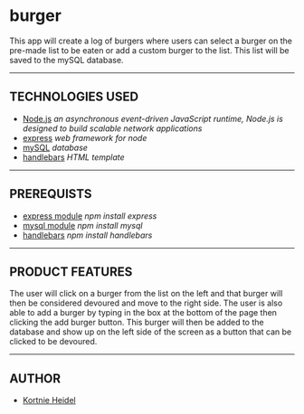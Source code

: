 
# burger

This app will create a log of burgers where users can select a burger on the pre-made list to be eaten or add a custom burger to the list. This list will be saved to the mySQL database.

---

## TECHNOLOGIES USED

- [Node.js](https://nodejs.org/en/docs/) _an asynchronous event-driven JavaScript runtime, Node.js is designed to build scalable network applications_
- [express](https://www.npmjs.com/package/express) _web framework for node_
- [mySQL](https://dev.mysql.com/doc/) _database_
- [handlebars](https://www.npmjs.com/package/handlebars) _HTML template_

---

## PREREQUISTS

- [express module](https://www.npmjs.com/package/express) _npm install express_
- [mysql module](https://www.npmjs.com/package/mysql) _npm install mysql_
- [handlebars](https://www.npmjs.com/package/handlebars) _npm install handlebars_

---

## PRODUCT FEATURES

The user will click on a burger from the list on the left and that burger will then be considered devoured and move to the right side. The user is also able to add a burger by typing in the box at the bottom of the page then clicking the add burger button. This burger will then be added to the database and show up on the left side of the screen as a button that can be clicked to be devoured.

---

## AUTHOR

- [Kortnie Heidel](mailto:kortnie.evans@gmail.com)